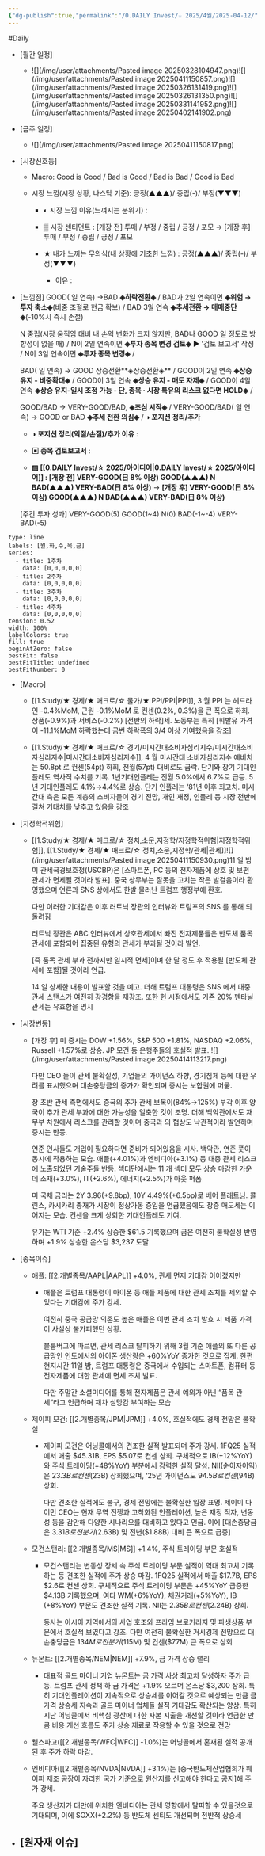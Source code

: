```yaml
---
{"dg-publish":true,"permalink":"/0.DAILY Invest/☆ 2025/4월/2025-04-12/","created":"2025-04-09T11:21:03.959+09:00","updated":"2025-06-12T21:21:18.469+09:00"}
---
```


#Daily 


- [월간 일정]
	- ![](/img/user/attachments/Pasted image 20250328104947.png)![](/img/user/attachments/Pasted image 20250411150857.png)![](/img/user/attachments/Pasted image 20250326131419.png)![](/img/user/attachments/Pasted image 20250326131350.png)![](/img/user/attachments/Pasted image 20250331141952.png)![](/img/user/attachments/Pasted image 20250402141902.png)

- [금주 일정]
	- ![](/img/user/attachments/Pasted image 20250411150817.png)
		



- [시장신호등]
	- Macro: Good is Good / Bad is Good / Bad is Bad / Good is Bad
	  
	- 시장 느낌(시장 상황, 나스닥 기준): 긍정(▲▲▲)/ 중립(-)/ 부정(▼▼▼)
	  
		- ◐ 시장 느낌 이유(느껴지는 분위기) :
		  
		- ▒ 시장 센티먼트 : [개장 전] 투매 / 부정 / 중립 / 긍정 / 포모 → [개장 후] 투매 / 부정 / 중립 / 긍정 / 포모 
		  
		- ★ 내가 느끼는 무의식(내 상황에 기초한 느낌) : 긍정(▲▲▲)/ 중립(-)/ 부정(▼▼▼)
			- 이유 : 




- [느낌점] GOOD( 일 연속) →BAD **◈하락전환◈** / BAD가 2일 연속이면 **◈위험 → 투자 축소◈**(비중 조절로 현금 확보) / BAD 3일 연속 **◈추세전환 → 매매중단◈**(-10%시 즉시 손절) 
  
  N 중립(시장 움직임 대비 내 손익 변화가 크지 않지만, BAD나 GOOD 일 정도로 방향성이 없을 때) / N이 2일 연속이면  **◈투자 종목 변경 검토◈** ▶ '검토 보고서' 작성 / N이 3일 연속이면  **◈투자 종목 변경◈**  /
  
   BAD( 일 연속) → GOOD 상승전환**◈상승전환◈** / GOOD이 2일 연속 **◈상승 유지 - 비중확대◈**  / GOOD이 3일 연속 **◈상승 유지 - 매도 자제◈** / GOOD이 4일 연속 **◈상승 유지-일시 조정 가능 - 단, 종목 · 시장 특유의 리스크 없다면 HOLD◈** / 
  
  GOOD/BAD → VERY-GOOD/BAD, **◈조심 시작◈** /  VERY-GOOD/BAD(  일 연속) → GOOD or BAD  **◈추세 전환 의심◈** / **◑ 포지션 정리/추가**
  
	- **◑ 포지션 정리(익절/손절)/추가 이유** : 
	  
	- **▣ 종목 검토보고서** : 
	  
	- **▨ [[0.DAILY Invest/☆ 2025/아이디어\|0.DAILY Invest/☆ 2025/아이디어]] : [개장 전] VERY-GOOD(日 8% 이상) GOOD(▲▲▲)  N  BAD(▲▲▲) VERY-BAD(日 8% 이상)** → **[개장 후] VERY-GOOD(日 8% 이상) GOOD(▲▲▲)  N  BAD(▲▲▲) VERY-BAD(日 8% 이상)**
	   
	[주간 투자 성과] VERY-GOOD(5) GOOD(1~4)  N(0)  BAD(-1~-4) VERY-BAD(-5)

```chart
type: line
labels: [월,화,수,목,금]
series:
  - title: 1주차
    data: [0,0,0,0,0]
  - title: 2주차
    data: [0,0,0,0,0]
  - title: 3주차
    data: [0,0,0,0,0]
  - title: 4주차
    data: [0,0,0,0,0]
tension: 0.52
width: 100%
labelColors: true
fill: true
beginAtZero: false
bestFit: false
bestFitTitle: undefined
bestFitNumber: 0
```




- [Macro]
	- [[1.Study/★ 경제/★ 매크로/☆ 물가/★ PPI/PPI\|PPI]], 3 월 PPI 는 헤드라인 -0.4%MoM, 근원 -0.1%MoM 로 컨센(0.2%, 0.3%)을 큰 폭으로 하회. 상품(-0.9%)과 서비스(-0.2%) [전반의 하락]세. 노동부는 특히 [휘발유 가격이 -11.1%MoM 하락했는데 금번 하락폭의 3/4 이상 기여했음을 강조]
	  
	- [[1.Study/★ 경제/★ 매크로/☆ 경기/미시간대소비자심리지수/미시간대소비자심리지수\|미시간대소비자심리지수]], 4 월 미시간대 소비자심리지수 예비치는 50.8pt 로 컨센(54pt) 하회, 전월(57pt) 대비로도 급락. 단기와 장기 기대인플레도 역사적 수치를 기록. 1년기대인플레는 전월 5.0%에서 6.7%로 급등. 5년 기대인플레도 4.1%→4.4%로 상승. 단기 인플레는 ‘81년 이후 최고치. 미시간대 측은 모든 계층의 소비자들이 경기 전망, 개인 재정, 인플레 등 시장 전반에 걸쳐 기대치를 낮추고 있음을 강조






- [지정학적위험]
	- [[1.Study/★ 경제/★ 매크로/☆ 정치,소문,지정학/지정학적위험\|지정학적위험]], [[1.Study/★ 경제/★ 매크로/☆ 정치,소문,지정학/관세\|관세]]![](/img/user/attachments/Pasted image 20250411150930.png)11 일 밤 미 관세국경보호청(USCBP)은 [스마트폰, PC 등의 전자제품에 상호 및 보편 관세가 면제될 것이라 발표]. 중국 상무부는 잘못을 고치는 작은 발걸음이라 환영했으며 언론과 SNS 상에서도 한발 물러난 트럼프 행정부에 환호. 
	  
	  다만 이러한 기대감은 이후 러트닉 장관의 인터뷰와 트럼프의 SNS 를 통해 되돌려짐 
	  
	  러트닉 장관은 ABC 인터뷰에서 상호관세에서 빠진 전자제품들은 반도체 품목 관세에 포함되어 집중된 유형의 관세가 부과될 것이라 발언. 
	  
	  [즉 품목 관세 부과 전까지만 일시적 면세]이며 한 달 정도 후 적용될 [반도체 관세에 포함]될 것이라 언급. 
	  
	  14 일 상세한 내용이 발표할 것을 예고. 더해 트럼프 대통령은 SNS 에서 대중 관세 스탠스가 여전히 강경함을 재강조. 또한 현 시점에서도 기존 20% 펜타닐 관세는 유효함을 명시




- [시장변동]
	- [개장 후] 미 증시는 DOW +1.56%, S&P 500 +1.81%, NASDAQ +2.06%, Russell +1.57%로 상승. JP 모건 등 은행주들의 호실적 발표. ![](/img/user/attachments/Pasted image 20250414113217.png)
	  
	  다만 CEO 들이 관세 불확실성, 기업들의 가이던스 하향, 경기침체 등에 대한 우려를 표시했으며 대손충당금의 증가가 확인되며 증시는 보합권에 머묾. 
	  
	  장 초반 관세 측면에서도 중국의 추가 관세 보복이(84%→125%) 부각 이후 양국이 추가 관세 부과에 대한 가능성을 일축한 것이 조명. 더해 백악관에서도 재무부 차원에서 리스크를 관리할 것이며 중국과 의 협상도 낙관적이라 발언하며 증시는 반등. 
	  
	  연준 인사들도 개입이 필요하다면 준비가 되어있음을 시사. 백악관, 연준 풋이 동시에 작용하는 모습. 애플(+4.01%)과 엔비디아(+3.1%) 등 대중 관세 리스크에 노출되었던 기술주들 반등. 섹터단에서는 11 개 섹터 모두 상승 마감한 가운데 소재(+3.0%), IT(+2.6%), 에너지(+2.5%)가 아웃 퍼폼
	  
	  미 국채 금리는 2Y 3.96(+9.8bp), 10Y 4.49%(+6.5bp)로 베어 플래트닝. 콜린스, 카시카리 총재가 시장이 정상가동 중임을 언급했음에도 장중 매도세는 이어지는 모습. 컨센을 크게 상회한 기대인플레도 기여. 
	  
	  유가는 WTI 기준 +2.4% 상승한 $61.5 기록했으며 금은 여전히 불확실성 반영하며 +1.9% 상승한 온스당 $3,237 도달






- [종목이슈]
	- 애플: [[2.개별종목/AAPL\|AAPL]] +4.0%, 관세 면제 기대감 이어졌지만
		- 애플은 트럼프 대통령이 아이폰 등 애플 제품에 대한 관세 조치를 제외할 수 있다는 기대감에 주가 강세. 
		  
		  여전히 중국 공급망 의존도 높은 애플은 이번 관세 조치 발효 시 제품 가격이 사실상 불가피했던 상황. 
		  
		  블룸버그에 따르면, 관세 리스크 탈피하기 위해 3월 기준 애플의 또 다른 공급망인 인도에서의 아이폰 생산량은 +60%YoY 증가한 것으로 집계. 한편 현지시간 11일 밤, 트럼프 대통령은 중국에서 수입되는 스마트폰, 컴퓨터 등 전자제품에 대한 관세에 면세 조치 발표. 
		  
		  다만 주말간 소셜미디어를 통해 전자제품은 관세 예외가 아닌 “품목 관세”라고 언급하며 재차 실망감 부여하는 모습
		  
	- 제이피 모건: [[2.개별종목/JPM\|JPM]] +4.0%, 호실적에도 경제 전망은 불확실
		- 제이피 모건은 어닝콜에서의 견조한 실적 발표되며 주가 강세. 1FQ25 실적에서 매출 $45.31B, EPS $5.07로 컨센 상회. 구체적으로 IB(+12%YoY)와 주식 트레이딩(+48%YoY) 부분에서 강력한 실적 달성. NII(순이자이익)은 $23.3B로 컨센($23B) 상회했으며, ‘25년 가이던스도 $94.5B로 컨센($94B) 상회. 
		  
		  다만 견조한 실적에도 불구, 경제 전망에는 불확실한 입장 표명. 제이미 다이먼 CEO는 현재 무역 전쟁과 고착화된 인플레이션, 높은 재정 적자, 변동성 등을 감안해 다양한 시나리오를 대비하고 있다고 언급. 이에 [대손충당금은 $3.31B로 전분기($2.63B) 및 전년($1.88B) 대비 큰 폭으로 급증]
		  
	- 모건스탠리: [[2.개별종목/MS\|MS]] +1.4%, 주식 트레이딩 부문 호실적
		- 모건스탠리는 변동성 장세 속 주식 트레이딩 부문 실적이 역대 최고치 기록하는 등 견조한 실적에 주가 상승 마감. 1FQ25 실적에서 매출 $17.7B, EPS $2.6로 컨센 상회. 구체적으로 주식 트레이딩 부문은 +45%YoY 급증한 $4.13B 기록했으며, 여타 WM(+6%YoY), 채권거래(+5%YoY), IB (+8%YoY) 부문도 견조한 실적 기록. NII는 $2.35B로 컨센($2.24B) 상회. 
		  
		  동사는 아시아 지역에서의 사업 호조와 프라임 브로커리지 및 파생상품 부문에서 호실적 보였다고 강조. 다만 여전히 불확실한 거시경제 전망으로 대손충당금은 $134M로 전분기($115M) 및 컨센($77M) 큰 폭으로 상회
		  
	- 뉴몬트: [[2.개별종목/NEM\|NEM]] +7.9%, 금 가격 상승 랠리
		- 대표적 골드 마이너 기업 뉴몬트는 금 가격 사상 최고치 달성하자 주가 급등. 트럼프 관세 정책 하 금 가격은 +1.9% 오르며 온스당 $3,200 상회. 특히 기대인플레이션이 지속적으로 상승세를 이어갈 것으로 예상되는 만큼 금 가격 상승세 지속과 골드 마이너 업체들 실적 기대감도 확산되는 양상. 특히 지난 어닝콜에서 비핵심 광산에 대한 자본 지출을 개선할 것이라 언급한 만큼 비용 개선 흐름도 주가 상승 재료로 작용할 수 있을 것으로 전망
		  
	- 웰스파고([[2.개별종목/WFC\|WFC]] -1.0%)는 어닝콜에서 혼재된 실적 공개된 후 주가 하락 마감.
	  
	- 엔비디아([[2.개별종목/NVDA\|NVDA]] +3.1%)는 [중국반도체산업협회가 웨이퍼 제조 공장이 자리한 국가 기준으로 원산지를 신고해야 한다고 공지]해 주가 강세. 
	  
	  주요 생산지가 대만에 위치한 엔비디아는 관세 영향에서 탈피할 수 있을것으로 기대되며, 이에 SOXX(+2.2%) 등 반도체 센티도 개선되며 전반적 상승세



- [원자재 이슈]
	- 

